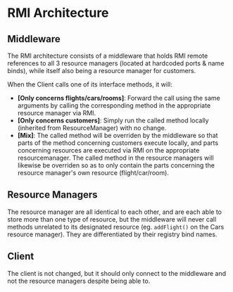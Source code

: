 # RMI Architecture
## Middleware
The RMI architecture consists of a middleware that holds RMI remote references to all 3 resource managers (located at hardcoded ports & name binds), while itself also being a resource manager for customers.

When the Client calls one of its interface methods, it will:
* __[Only concerns flights/cars/rooms]__: Forward the call using the same arguments by calling the corresponding method in the appropriate resource manager via RMI.
* __[Only concerns customers]__: Simply run the called method locally (inherited from ResourceManager) with no change.
* __[Mix]__: The called method will be overriden by the middleware so that parts of the method concerning customers execute locally, and parts concerning resources are executed via RMI on the appropriate resourcemanager. The called method in the resource managers will likewise be overriden so as to only contain the parts concerning the resource manager's own resource (flight/car/room).

## Resource Managers
The resource manager are all identical to each other, and are each able to store more than one type of resource, but the middleware will never call methods unrelated to its designated resource (eg. `addFlight()` on the Cars resource manager). They are differentiated by their registry bind names.

## Client
The client is not changed, but it should only connect to the middleware and not the resource managers despite being able to.